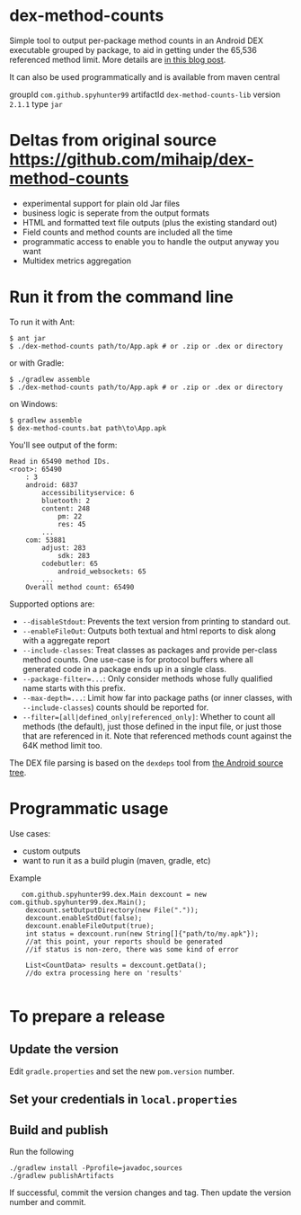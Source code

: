 # dex-method-counts

Simple tool to output per-package method counts in an Android DEX executable grouped by package, to aid in getting under the 65,536 referenced method limit. More details are [in this blog post](http://blog.persistent.info/2014/05/per-package-method-counts-for-androids.html).

It can also be used programmatically and is available from maven central

groupId `com.github.spyhunter99`
artifactId `dex-method-counts-lib`
version `2.1.1`
type `jar`

# Deltas from original source https://github.com/mihaip/dex-method-counts

* experimental support for plain old Jar files
* business logic is seperate from the output formats
* HTML and formatted text file outputs (plus the existing standard out)
* Field counts and method counts are included all the time
* programmatic access to enable you to handle the output anyway you want
* Multidex metrics aggregation

# Run it from the command line

To run it with Ant:

    $ ant jar
    $ ./dex-method-counts path/to/App.apk # or .zip or .dex or directory

or with Gradle:

    $ ./gradlew assemble
    $ ./dex-method-counts path/to/App.apk # or .zip or .dex or directory

on Windows:

    $ gradlew assemble
    $ dex-method-counts.bat path\to\App.apk

You'll see output of the form:

    Read in 65490 method IDs.
    <root>: 65490
        : 3
        android: 6837
            accessibilityservice: 6
            bluetooth: 2
            content: 248
                pm: 22
                res: 45
            ...
        com: 53881
            adjust: 283
                sdk: 283
            codebutler: 65
                android_websockets: 65
            ...
        Overall method count: 65490

Supported options are:

* `--disableStdout`: Prevents the text version from printing to standard out.
* `--enableFileOut`: Outputs both textual and html reports to disk along with a aggregate report
* `--include-classes`: Treat classes as packages and provide per-class method counts. One use-case is for protocol buffers where all generated code in a package ends up in a single class.
* `--package-filter=...`: Only consider methods whose fully qualified name starts with this prefix.
* `--max-depth=...`: Limit how far into package paths (or inner classes, with `--include-classes`) counts should be reported for.
* `--filter=[all|defined_only|referenced_only]`: Whether to count all methods (the default), just those defined in the input file, or just those that are referenced in it. Note that referenced methods count against the 64K method limit too.

The DEX file parsing is based on the `dexdeps` tool from
[the Android source tree](https://android.googlesource.com/platform/dalvik.git/+/master/tools/dexdeps/).


# Programmatic usage

Use cases:

* custom outputs
* want to run it as a build plugin (maven, gradle, etc)

Example

````
   com.github.spyhunter99.dex.Main dexcount = new com.github.spyhunter99.dex.Main();
    dexcount.setOutputDirectory(new File("."));
    dexcount.enableStdOut(false);
    dexcount.enableFileOutput(true);
    int status = dexcount.run(new String[]{"path/to/my.apk"});
    //at this point, your reports should be generated
    //if status is non-zero, there was some kind of error
    
    List<CountData> results = dexcount.getData();
    //do extra processing here on 'results'
    
````

# To prepare a release

## Update the version

Edit `gradle.properties` and set the new `pom.version` number.

## Set your credentials in `local.properties`

## Build and publish
Run the following

````
./gradlew install -Pprofile=javadoc,sources
./gradlew publishArtifacts
````

If successful, commit the version changes and tag. Then update the version number and commit.
